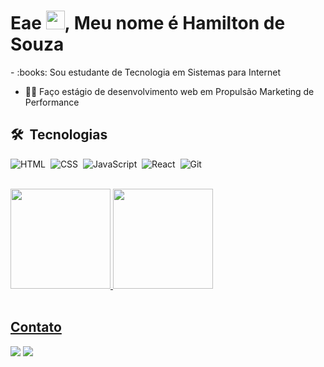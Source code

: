 
<h1 align="left">Eae <img src="https://raw.githubusercontent.com/kaueMarques/kaueMarques/master/hi.gif" width="30px">, Meu nome é Hamilton de Souza</h1>
- :books: Sou estudante de Tecnologia em Sistemas para Internet

- 👨‍💻 Faço estágio de desenvolvimento web em Propulsão Marketing de Performance

## 🛠 &nbsp;Tecnologias

![HTML](https://img.shields.io/badge/-HTML-05122A?style=flat&logo=HTML5)&nbsp;
![CSS](https://img.shields.io/badge/-CSS-05122A?style=flat&logo=CSS3&logoColor=1572B6)&nbsp;
![JavaScript](https://img.shields.io/badge/-JavaScript-05122A?style=flat&logo=javascript)&nbsp;
![React](https://img.shields.io/badge/-Vue.js-05122A?style=flat&logo=vue.js)&nbsp;
![Git](https://img.shields.io/badge/-Git-05122A?style=flat&logo=git)&nbsp;


<br>
<div>
  <a href="https://github.com/Hamilton-junior">
  <img height="160rem" src="https://github-readme-stats.vercel.app/api?username=Hamilton-junior&show_icons=true&theme=dark&include_all_commits=true&count_private=true"/>
  <img height="160rem" src="https://github-readme-stats.vercel.app/api/top-langs/?username=Hamilton-junior&layout=compact&langs_count=7&theme=dark"/>
</div>

<br>
  
## Contato
  
  <a href="https://www.linkedin.com/in/hamilton-junior-34451018a/" target="_blank"><img src="https://img.shields.io/badge/LinkedIn-0077B5?style=for-the-badge&logo=linkedin&logoColor=white" target="_blank"/></a>
  <a href="mailto:hamilton-souza@outlook.com.br" target="_blank"><img src="https://img.shields.io/badge/Microsoft_Outlook-0078D4?style=for-the-badge&logo=microsoft-outlook&logoColor=white" target="_blank"/></a>
